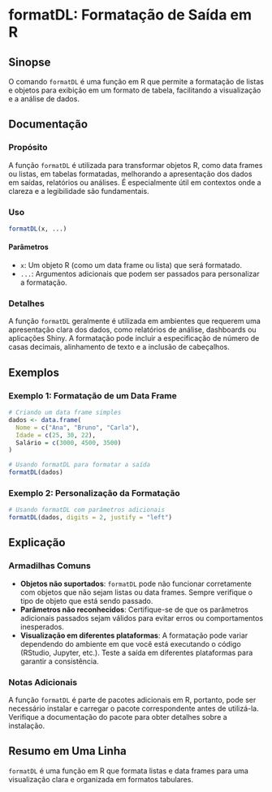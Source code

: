 <!--
Meta Description: # formatDL: Formatação de Saída em R ## Sinopse O comando `formatDL` é uma função em R que permite a formatação de listas e objetos para exibição em u...
Meta Keywords: formatdl, que, para, formatação, data
-->

# formatDL: Formatação de Saída em R

## Sinopse
O comando `formatDL` é uma função em R que permite a formatação de listas e objetos para exibição em um formato de tabela, facilitando a visualização e a análise de dados.

## Documentação
### Propósito
A função `formatDL` é utilizada para transformar objetos R, como data frames ou listas, em tabelas formatadas, melhorando a apresentação dos dados em saídas, relatórios ou análises. É especialmente útil em contextos onde a clareza e a legibilidade são fundamentais.

### Uso
```R
formatDL(x, ...)
```

#### Parâmetros
- `x`: Um objeto R (como um data frame ou lista) que será formatado.
- `...`: Argumentos adicionais que podem ser passados para personalizar a formatação.

### Detalhes
A função `formatDL` geralmente é utilizada em ambientes que requerem uma apresentação clara dos dados, como relatórios de análise, dashboards ou aplicações Shiny. A formatação pode incluir a especificação de número de casas decimais, alinhamento de texto e a inclusão de cabeçalhos.

## Exemplos
### Exemplo 1: Formatação de um Data Frame
```R
# Criando um data frame simples
dados <- data.frame(
  Nome = c("Ana", "Bruno", "Carla"),
  Idade = c(25, 30, 22),
  Salário = c(3000, 4500, 3500)
)

# Usando formatDL para formatar a saída
formatDL(dados)
```

### Exemplo 2: Personalização da Formatação
```R
# Usando formatDL com parâmetros adicionais
formatDL(dados, digits = 2, justify = "left")
```

## Explicação
### Armadilhas Comuns
- **Objetos não suportados**: `formatDL` pode não funcionar corretamente com objetos que não sejam listas ou data frames. Sempre verifique o tipo de objeto que está sendo passado.
- **Parâmetros não reconhecidos**: Certifique-se de que os parâmetros adicionais passados sejam válidos para evitar erros ou comportamentos inesperados.
- **Visualização em diferentes plataformas**: A formatação pode variar dependendo do ambiente em que você está executando o código (RStudio, Jupyter, etc.). Teste a saída em diferentes plataformas para garantir a consistência.

### Notas Adicionais
A função `formatDL` é parte de pacotes adicionais em R, portanto, pode ser necessário instalar e carregar o pacote correspondente antes de utilizá-la. Verifique a documentação do pacote para obter detalhes sobre a instalação.

## Resumo em Uma Linha
`formatDL` é uma função em R que formata listas e data frames para uma visualização clara e organizada em formatos tabulares.